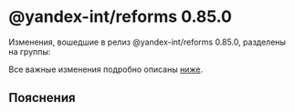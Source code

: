 # @yandex-int/reforms 0.85.0

<!-- ЧЕЛОВЕЧЕСКОЕ ВСТУПЛЕНИЕ -->

Изменения, вошедшие в релиз @yandex-int/reforms 0.85.0, разделены на группы:

Все важные изменения подробно описаны [ниже](#Пояснения).

## Пояснения

